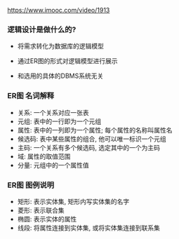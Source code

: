 https://www.imooc.com/video/1913

### 逻辑设计是做什么的?

+ 将需求转化为数据库的逻辑模型

+ 通过ER图的形式对逻辑模型进行展示

+ 和选用的具体的DBMS系统无关

### ER图 名词解释

+ 关系: 一个关系对应一张表
+ 元组: 表中的一行即为一个元组
+ 属性: 表中的一列即为一个属性; 每个属性的名称叫属性名
+ 候选码: 表中某些属性的组合, 他可以唯一标识一个元组
+ 主码: 一个关系有多个候选码, 选定其中的一个为主码
+ 域: 属性的取值范围
+ 分量: 元组中的一个属性值

### ER图 图例说明

+ 矩形: 表示实体集, 矩形内写实体集的名字
+ 菱形: 表示联合集
+ 椭圆: 表示实体的属性
+ 线段: 将属性连接到实体集, 或将实体集连接到联系集

